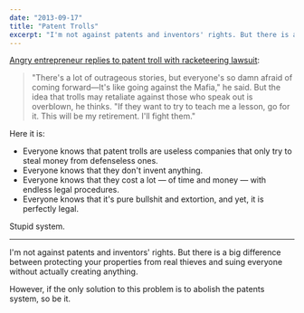 ```yaml
---
date: "2013-09-17"
title: "Patent Trolls"
excerpt: "I'm not against patents and inventors' rights. But there is a big difference between protecting your properties from real thieves and suing everyone without actually creating anything. If the only solution to this problem is to abolish the patents system, so be it."
---
```


[Angry entrepreneur replies to patent troll with racketeering lawsuit](http://arstechnica.com/tech-policy/2013/09/angry-entrepreneur-replies-to-patent-troll-with-racketeering-lawsuit/):

> "There's a lot of outrageous stories, but everyone's so damn afraid of coming forward—It's like going against the Mafia," he said. But the idea that trolls may retaliate against those who speak out is overblown, he thinks. "If they want to try to teach me a lesson, go for it. This will be my retirement. I'll fight them."

Here it is:

* Everyone knows that patent trolls are useless companies that only try to steal money from defenseless ones.
* Everyone knows that they don't invent anything.
* Everyone knows that they cost a lot — of time and money — with endless legal procedures.
* Everyone knows that it's pure bullshit and extortion, and yet, it is perfectly legal.

Stupid system.

---

I'm not against patents and inventors' rights. But there is a big difference between protecting your properties from real thieves and suing everyone without actually creating anything.

However, if the only solution to this problem is to abolish the patents system, so be it.
